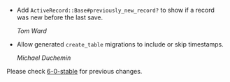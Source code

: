 *   Add `ActiveRecord::Base#previously_new_record?` to show if a record was new before the last save.

    *Tom Ward*

*   Allow generated `create_table` migrations to include or skip timestamps.

    *Michael Duchemin*

Please check [6-0-stable](https://github.com/rails/rails/blob/6-0-stable/activerecord/CHANGELOG.md) for previous changes.
